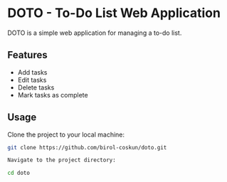 # DOTO - To-Do List Web Application

DOTO is a simple web application for managing a to-do list.

## Features

- Add tasks
- Edit tasks
- Delete tasks
- Mark tasks as complete

## Usage

Clone the project to your local machine:

```bash
git clone https://github.com/birol-coskun/doto.git

Navigate to the project directory:

cd doto
